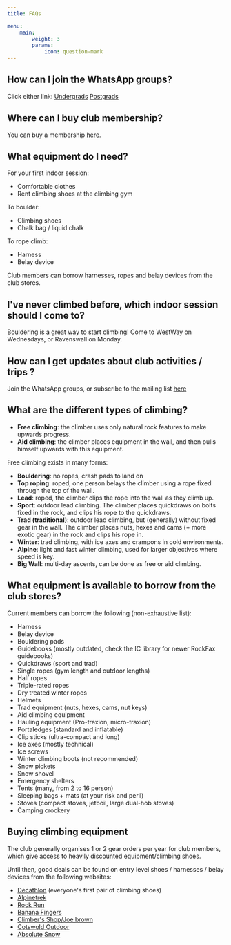 ```yaml
---
title: FAQs

menu:
    main: 
        weight: 3
        params:
            icon: question-mark
---
```

## How can I join the WhatsApp groups?
Click either link:
[Undergrads](https://chat.whatsapp.com/G6NZBEa6W76GceofBN0eb5)
[Postgrads](https://chat.whatsapp.com/JQX4ZXbpFwJDZ1p4gAH5Wo)

## Where can I buy club membership?
You can buy a membership [here](https://www.imperialcollegeunion.org/activities/a-to-z/mountaineering).

## What equipment do I need?
For your first indoor session:
- Comfortable clothes
- Rent climbing shoes at the climbing gym

To boulder:
- Climbing shoes
- Chalk bag / liquid chalk

To rope climb:
- Harness
- Belay device

Club members can borrow harnesses, ropes and belay devices from the club stores.

## I've never climbed before, which indoor session should I come to?

Bouldering is a great way to start climbing! Come to WestWay on Wednesdays, or Ravenswall on Monday. 

## How can I get updates about club activities / trips ?
Join the WhatsApp groups, or subscribe to the mailing list [here](https://facebook.us19.list-manage.com/track/click?u=c214f0956be2a4eb77f50b78c&id=ae080ae07b&e=e05995d6ea)

## What are the different types of climbing?

- **Free climbing**: the climber uses only natural rock features to make upwards progress.
- **Aid climbing**: the climber places equipment in the wall, and then pulls himself upwards with this equipment.

Free climbing exists in many forms:
- **Bouldering**: no ropes, crash pads to land on
- **Top roping**: roped, one person belays the climber using a rope fixed through the top of the wall.
- **Lead**: roped, the climber clips the rope into the wall as they climb up.
- **Sport**: outdoor lead climbing. The climber places quickdraws on bolts fixed in the rock, and clips his rope to the quickdraws.
- **Trad (traditional)**: outdoor lead climbing, but (generally) without fixed gear in the wall. The climber places nuts, hexes and cams (+ more exotic gear) in the rock and clips his rope in.
- **Winter**: trad climbing, with ice axes and crampons in cold environments.
- **Alpine**: light and fast winter climbing, used for larger objectives where speed is key.
- **Big Wall**: multi-day ascents, can be done as free or aid climbing.

## What equipment is available to borrow from the club stores?
Current members can borrow the following (non-exhaustive list):
- Harness
- Belay device
- Bouldering pads
- Guidebooks (mostly outdated, check the IC library for newer RockFax guidebooks)
- Quickdraws (sport and trad)
- Single ropes (gym length and outdoor lengths)
- Half ropes
- Triple-rated ropes
- Dry treated winter ropes
- Helmets
- Trad equipment (nuts, hexes, cams, nut keys)
- Aid climbing equipment
- Hauling equipment (Pro-traxion, micro-traxion)
- Portaledges (standard and inflatable)
- Clip sticks (ultra-compact and long)
- Ice axes (mostly technical)
- Ice screws
- Winter climbing boots (not recommended)
- Snow pickets
- Snow shovel
- Emergency shelters
- Tents (many, from 2 to 16 person)
- Sleeping bags + mats (at your risk and peril)
- Stoves (compact stoves, jetboil, large dual-hob stoves)
- Camping crockery

## Buying climbing equipment

The club generally organises 1 or 2 gear orders per year for club members, which give access to heavily discounted equipment/climbing shoes. 

Until then, good deals can be found on entry level shoes / harnesses / belay devices from the following websites:
- [Decathlon](https://www.decathlon.co.uk/sport/c0-sports/c1-climbing/_/N-9nmmt0) (everyone's first pair of climbing shoes)
- [Alpinetrek](https://alpinetrek.co.uk)
- [Rock Run](https://rockrun.com)
- [Banana Fingers](https://bananafingers.co.uk/)
- [Climber's Shop/Joe brown](https://www.climbers-shop.com/)
- [Cotswold Outdoor](https://www.cotswoldoutdoor.com/)
- [Absolute Snow](https://www.absolute-snow.co.uk/)